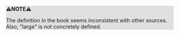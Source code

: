 <div style="margin:2em; background-color: #e0e0e0;">

<strong>⚠️NOTE️️️⚠️</strong>

The definition in the book seems inconsistent with other sources. Also, "large" is not concretely defined.
</div>

